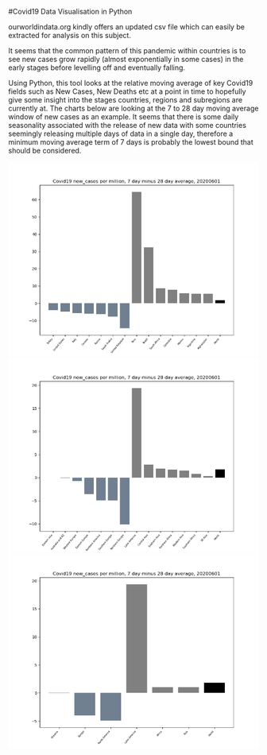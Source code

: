 #Covid19 Data Visualisation in Python

ourworldindata.org kindly offers an updated csv file which can easily be extracted for analysis on this subject. 

It seems that the common pattern of this pandemic within countries is to see new cases grow rapidly (almost exponentially in some cases) in the early stages before levelling off and eventually falling.

Using Python, this tool looks at the relative moving average of key Covid19 fields such as New Cases, New Deaths etc at a point in time to hopefully give some insight into the stages countries, regions and subregions are currently at.  The charts below are looking at the 7 to 28 day moving average window of new cases as an example.  It seems that there is some daily seasonality associated with the release of new data with some countries seemingly releasing multiple days of data in a single day, therefore a minimum moving average term of 7 days is probably the lowest bound that should be considered.  

![](Figure_Country.png)
![](Figure_SubRegion.png)
![](Figure_Region.png)

